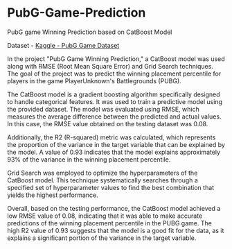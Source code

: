 # PubG-Game-Prediction
PubG game Winning Prediction based on CatBoost Model

Dataset - [Kaggle - PubG Game Dataset](https://www.kaggle.com/datasets/ashishjangra27/pubg-games-dataset)

In the project "PubG Game Winning Prediction," a CatBoost model was used along with RMSE (Root Mean Square Error) and Grid Search techniques. The goal of the project was to predict the winning placement percentile for players in the game PlayerUnknown's Battlegrounds (PUBG). 

The CatBoost model is a gradient boosting algorithm specifically designed to handle categorical features. It was used to train a predictive model using the provided dataset. The model was evaluated using RMSE, which measures the average difference between the predicted and actual values. In this case, the RMSE value obtained on the testing dataset was 0.08.

Additionally, the R2 (R-squared) metric was calculated, which represents the proportion of the variance in the target variable that can be explained by the model. A value of 0.93 indicates that the model explains approximately 93% of the variance in the winning placement percentile.

Grid Search was employed to optimize the hyperparameters of the CatBoost model. This technique systematically searches through a specified set of hyperparameter values to find the best combination that yields the highest performance.

Overall, based on the testing performance, the CatBoost model achieved a low RMSE value of 0.08, indicating that it was able to make accurate predictions of the winning placement percentile in the PUBG game. The high R2 value of 0.93 suggests that the model is a good fit for the data, as it explains a significant portion of the variance in the target variable.
